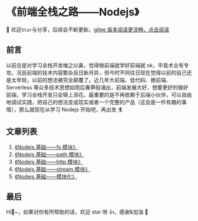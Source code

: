 # 《前端全栈之路——Nodejs》

🚀 欢迎`Star`与分享，后续会不断更新。[gitee 版本阅读更流畅，点击阅读](https://gitee.com/ylyubook/node-start)

## 前言

以前总是对学习全栈开发嗤之以鼻，觉得做前端就学好前端就 ok，毕竟术业有专攻，况且前端的技术内容繁杂且日新月异，但今时不同往日现在觉得以前的自己还是太年轻，以前的想法被完全颠覆了。近几年大前端、低代码、微前端、Serverless 等众多技术思想如雨后春笋般涌出，前端发展大好，想要更好的做好前端，学习全栈开发只会锦上添花。最重要的是不再依赖于后端小伙伴，可以自由地调试实践，把自己的想法变成现实或者一个完整的产品（这会是一件有趣的事情），那么就现在从学习 Nodejs 开始吧，再出发 🏄

<!-- <b><details><summary>💡 前言</summary></b> -->

<!-- <b><details><summary>📜 Nodejs 基础——fs 模块</summary></b>
内容内容
</details> -->

## 文章列表

1. [《Nodejs 基础——fs 模块》](./pages/start-fs.md)
2. [《Nodejs 基础——path 模块》](./pages/path.md)
3. [《Nodejs 基础——http 模块》](./pages/http.md)
4. [《Nodejs 基础——stream 模块》](./pages/stream.md)
5. [《Nodejs 基础——模块化》](./pages/cjs.md)

## 最后

Hi👬~，如果对你有所帮助的话，欢迎 star 呀 👍，感谢&加油 💪
